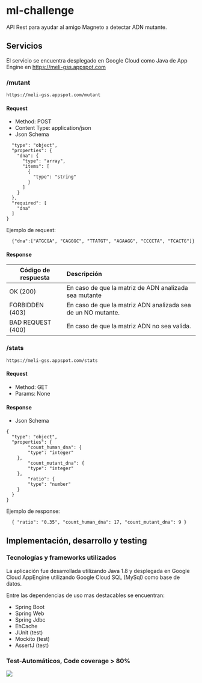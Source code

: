 # ml-challenge
API Rest para ayudar al amigo Magneto a detectar ADN mutante. 

## Servicios
El servicio se encuentra desplegado en Google Cloud como Java de App Engine en https://meli-gss.appspot.com

### /mutant
```
https://meli-gss.appspot.com/mutant
```
#### Request

+ Method: POST
+ Content Type: application/json
+ Json Schema
```{
  "type": "object",
  "properties": {
    "dna": {
      "type": "array",
      "items": [
        {
          "type": "string"
        }
      ]
    }
  },
  "required": [
    "dna"
  ]
}
```

Ejemplo de request:
```
  {"dna":["ATGCGA", "CAGGGC", "TTATGT", "AGAAGG", "CCCCTA", "TCACTG"]}
```

#### Response  
Código de respuesta | Descripción
---|:--- 
OK (200) | En caso de que la matriz de ADN analizada sea mutante
FORBIDDEN (403) | En caso de que la matriz ADN analizada sea de un NO mutante. 
BAD REQUEST (400) | En caso de que la matriz ADN no sea valida.

### /stats
```
https://meli-gss.appspot.com/stats
```
#### Request
+ Method: GET
+ Params: None

#### Response 
+ Json Schema
```
{
  "type": "object",
  "properties": {
    	"count_human_dna": {
      	"type": "integer"
    },
    	"count_mutant_dna": {
      	"type": "integer"
    }, 
		"ratio": {
      	"type": "number"
    }
  }
}
```

Ejemplo de response:
```
  { "ratio": "0.35", "count_human_dna": 17, "count_mutant_dna": 9 }
```

## Implementación, desarrollo y testing 
### Tecnologías y frameworks utilizados
La aplicación fue desarrollada utilizando Java 1.8 y desplegada en Google Cloud AppEngine utilizando Google Cloud SQL (MySql) como base de datos.

Entre las dependencias de uso mas destacables se encuentran:
- Spring Boot
- Spring Web
- Spring Jdbc
- EhCache
- JUnit (test)
- Mockito (test)
- AssertJ (test)

### Test-Automáticos, Code coverage > 80% 
![](ReadmeSource/coverga.JPG)
